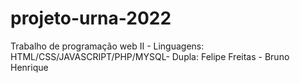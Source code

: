 # projeto-urna-2022
Trabalho de programação web II - Linguagens: HTML/CSS/JAVASCRIPT/PHP/MYSQL- Dupla: Felipe Freitas - Bruno Henrique
